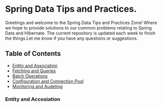 # Spring Data Tips and Practices.

Greetings and welcome to the Spring Data Tips and Practices Zone! Where we hope to provide solutions to our common problems relating to Spring Data and Hibernate.
The current repository is updated each week to finish the things.Let me know if you have any questions or suggestions.

## Table of Contents
* [Entity and Association](#entity-and-accosiation)
* [Fetching and Queries](#fetching-and-queries)
* [Batch Operations](#batch-operations)
* [Configuration and Connection Pool](#configuration-and-connection-pool)
* [Monitoring and Audeting](#monitoring-and-audeting)

### Entity and Accosiation


